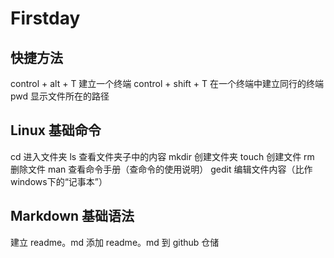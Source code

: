 # Firstday

## 快捷方法

control + alt + T 建立一个终端
control + shift + T 在一个终端中建立同行的终端
pwd 显示文件所在的路径
## Linux 基础命令
cd 进入文件夹
ls 查看文件夹子中的内容
mkdir 创建文件夹
touch 创建文件
rm 删除文件
man 查看命令手册（查命令的使用说明）
gedit 编辑文件内容（比作windows下的“记事本”）
## Markdown 基础语法
建立 readme。md
添加 readme。md 到 github 仓储



